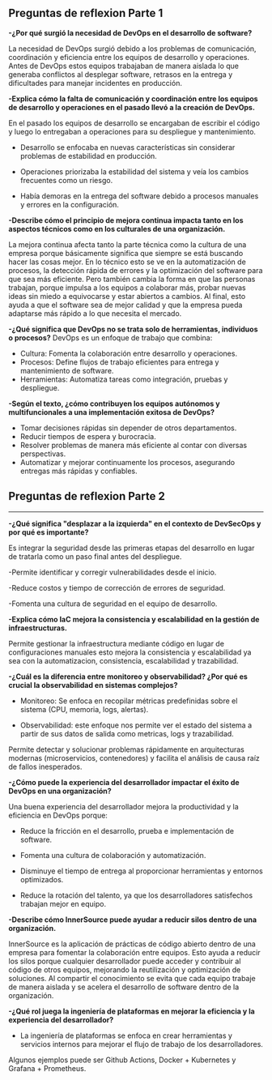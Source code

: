 ## Preguntas de reflexion Parte 1 


**-¿Por qué surgió la necesidad de DevOps en el desarrollo de software?**

La necesidad de DevOps surgió debido a los problemas de comunicación, coordinación y eficiencia entre los equipos de desarrollo y operaciones. Antes de DevOps estos equipos trabajaban de manera aislada lo que generaba conflictos al desplegar software, retrasos en la entrega y dificultades para manejar incidentes en producción.

**-Explica cómo la falta de comunicación y coordinación entre los equipos de desarrollo y operaciones en el pasado llevó a la creación de DevOps.**

En el pasado los equipos de desarrollo se encargaban de escribir el código y luego lo entregaban a operaciones para su despliegue y mantenimiento.

- Desarrollo se enfocaba en nuevas características sin considerar problemas de estabilidad en producción.

- Operaciones priorizaba la estabilidad del sistema y veía los cambios frecuentes como un riesgo.

- Había demoras en la entrega del software debido a procesos manuales y errores en la configuración.

**-Describe cómo el principio de mejora continua impacta tanto en los aspectos técnicos como en los culturales de una organización.**

La mejora continua afecta tanto la parte técnica como la cultura de una empresa porque básicamente significa que siempre se está buscando hacer las cosas mejor. En lo técnico esto se ve en la automatización de procesos, la detección rápida de errores y la optimización del software para que sea más eficiente. Pero también cambia la forma en que las personas trabajan, porque impulsa a los equipos a colaborar más, probar nuevas ideas sin miedo a equivocarse y estar abiertos a cambios. Al final, esto ayuda a que el software sea de mejor calidad y que la empresa pueda adaptarse más rápido a lo que necesita el mercado.

**-¿Qué significa que DevOps no se trata solo de herramientas, individuos o procesos?**
DevOps es un enfoque de trabajo que combina:
- Cultura: Fomenta la colaboración entre desarrollo y operaciones.
- Procesos: Define flujos de trabajo eficientes para entrega y mantenimiento de software.
- Herramientas: Automatiza tareas como integración, pruebas y despliegue.

**-Según el texto, ¿cómo contribuyen los equipos autónomos y multifuncionales a una implementación exitosa de DevOps?**

- Tomar decisiones rápidas sin depender de otros departamentos.
- Reducir tiempos de espera y burocracia.
- Resolver problemas de manera más eficiente al contar con diversas perspectivas.
- Automatizar y mejorar continuamente los procesos, asegurando entregas más rápidas y confiables.

## Preguntas de reflexion Parte 2
------------
**-¿Qué significa "desplazar a la izquierda" en el contexto de DevSecOps y por qué es importante?**

Es integrar la seguridad desde las primeras etapas del desarrollo en lugar de tratarla como un paso final antes del despliegue.

-Permite identificar y corregir vulnerabilidades desde el inicio.

-Reduce costos y tiempo de corrección de errores de seguridad.

-Fomenta una cultura de seguridad en el equipo de desarrollo.

**-Explica cómo IaC mejora la consistencia y escalabilidad en la gestión de infraestructuras.**

Permite gestionar la infraestructura mediante código en lugar de configuraciones manuales esto mejora la consistencia y escalabilidad ya sea con la automatizacion, consistencia, escalabilidad y trazabilidad.

**-¿Cuál es la diferencia entre monitoreo y observabilidad? ¿Por qué es crucial la observabilidad en sistemas complejos?**

- Monitoreo: Se enfoca en recopilar métricas predefinidas sobre el sistema (CPU, memoria, logs, alertas).

- Observabilidad: este enfoque nos permite ver el estado del sistema a partir de sus datos de salida como metricas, logs y trazabilidad.    

Permite detectar y solucionar problemas rápidamente en arquitecturas modernas (microservicios, contenedores) y facilita el análisis de causa raíz de fallos inesperados.
 
**-¿Cómo puede la experiencia del desarrollador impactar el éxito de DevOps en una organización?**

Una buena experiencia del desarrollador mejora la productividad y la eficiencia en DevOps porque:

- Reduce la fricción en el desarrollo, prueba e implementación de software.

- Fomenta una cultura de colaboración y automatización.

- Disminuye el tiempo de entrega al proporcionar herramientas y entornos optimizados.

- Reduce la rotación del talento, ya que los desarrolladores satisfechos trabajan mejor en equipo.

**-Describe cómo InnerSource puede ayudar a reducir silos dentro de una organización.**

InnerSource es la aplicación de prácticas de código abierto dentro de una empresa para fomentar la colaboración entre equipos. Esto ayuda a reducir los silos porque cualquier desarrollador puede acceder y contribuir al código de otros equipos, mejorando la reutilización y optimización de soluciones. Al compartir el conocimiento se evita que cada equipo trabaje de manera aislada y se acelera el desarrollo de software dentro de la organización.


**-¿Qué rol juega la ingeniería de plataformas en mejorar la eficiencia y la experiencia del desarrollador?**

- La ingeniería de plataformas se enfoca en crear herramientas y servicios internos para mejorar el flujo de trabajo de los desarrolladores.

Algunos ejemplos puede ser Github Actions, Docker + Kubernetes y Grafana + Prometheus.